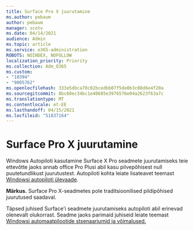 ```yaml
---
title: Surface Pro X juurutamine
ms.author: pebaum
author: pebaum
manager: scotv
ms.date: 04/14/2021
audience: Admin
ms.topic: article
ms.service: o365-administration
ROBOTS: NOINDEX, NOFOLLOW
localization_priority: Priority
ms.collection: Adm_O365
ms.custom:
- "10394"
- "9005762"
ms.openlocfilehash: 333e5dbca70c02bcedbb07f5de0b3c08d6e4f20a
ms.sourcegitcommit: 8bc60ec34bc1e40685e3976576e04a2623f63a7c
ms.translationtype: MT
ms.contentlocale: et-EE
ms.lasthandoff: 04/15/2021
ms.locfileid: "51837164"
---
```

# <a name="deploy-surface-pro-x"></a>Surface Pro X juurutamine

Windows Autopiloti kasutamine Surface X Pro seadmete juurutamiseks teie ettevõtte jaoks annab office Pro Plusi abil kasu pilvepõhisest null puutetundlikust juurutustest. Autopiloti kohta leiate lisateavet teemast [Windowsi autopiloti ülevaade](https://docs.microsoft.com/mem/autopilot/windows-autopilot).

**Märkus.** Surface Pro X-seadmetes pole traditsioonilised pildipõhised juurutused saadaval.

Täpsed juhised Surface'i seadmete juurutamiseks autopiloti abil erinevad olenevalt olukorrast. Seadme jaoks parimaid juhiseid leiate teemast [Windowsi automaatpilootide stsenaariumid ja võimalused.](https://docs.microsoft.com/mem/autopilot/windows-autopilot-scenarios)

